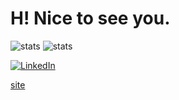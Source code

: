 # H! Nice to see you.

![stats](https://github-readme-stats.vercel.app/api/top-langs/?username=signmotion&theme=dark&hide_border=false&include_all_commits=true&count_private=true&layout=compact)
![stats](https://github-readme-streak-stats.herokuapp.com/?user=signmotion&theme=dark&hide_border=false)

[![LinkedIn](https://img.shields.io/badge/LinkedIn-%230077B5.svg?logo=linkedin&logoColor=white)](https://linkedin.com/in/signmotion)

[site](https://syrokomskyi.com)
